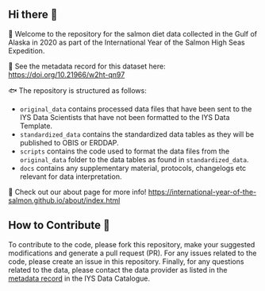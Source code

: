 ## Hi there 👋

🙋 Welcome to the repository for the salmon diet data collected in the Gulf of Alaska in 2020 as part of the International Year of the Salmon High Seas Expedition.

🤖 See the metadata record for this dataset here: https://doi.org/10.21966/w2ht-qn97

🐟 The repository is structured as follows: 
  * `original_data` contains processed data files that have been sent to the IYS Data Scientists that have not been formatted to the IYS Data Template.
  * `standardized_data` contains the standardized data tables as they will be published to OBIS or ERDDAP. 
  * `scripts` contains the code used to format the data files from the `original_data` folder to the data tables as found in `standardized_data`.
  * `docs` contains any supplementary material, protocols, changelogs etc relevant for data interpretation.

🦐 Check out our about page for more info! https://international-year-of-the-salmon.github.io/about/index.html

## How to Contribute 🚢 

To contribute to the code, please fork this repository, make your suggested modifications and generate a pull request (PR). For any issues related to the code, please create an issue in this repository. Finally, for any questions related to the data, please contact the data provider as listed in the [metadata record](https://iys.hakai.org/dataset/ca-cioos_382a8a4b-9b9f-41b7-a394-917353e0810e) in the IYS Data Catalogue.
